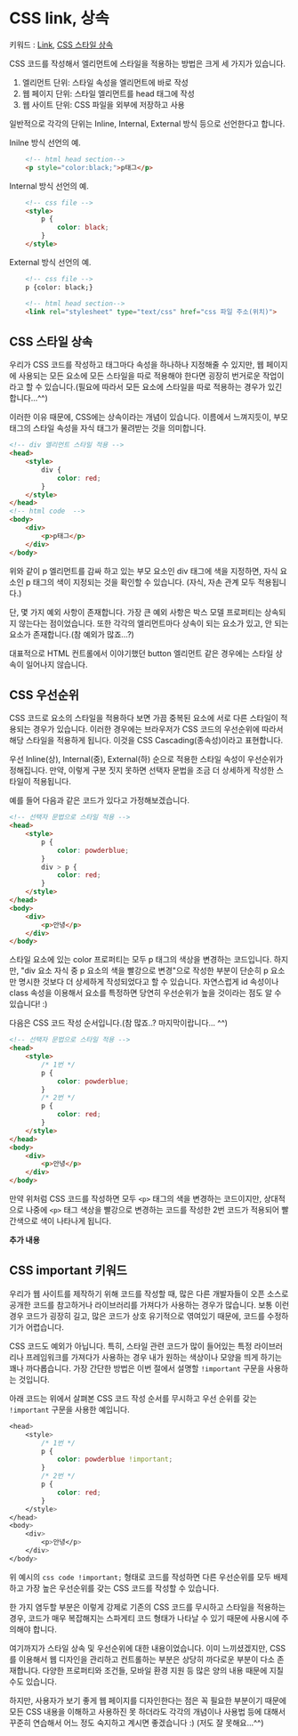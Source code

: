 # CSS link, 상속
키워드 : [Link](https://www.w3schools.com/html/html_css.asp), [CSS 스타일 상속](https://www.w3schools.com/cssref/css_inherit.asp)   

CSS 코드를 작성해서 엘리먼트에 스타일을 적용하는 방법은 크게 세 가지가 있습니다.

1. 엘리먼트 단위: 스타일 속성을 엘리먼트에 바로 작성
2. 웹 페이지 단위: 스타일 엘리먼트를 head 태그에 작성
3. 웹 사이트 단위: CSS 파일을 외부에 저장하고 사용

일반적으로 각각의 단위는 Inline, Internal, External 방식 등으로 선언한다고 합니다.

Inilne 방식 선언의 예.

```html
    <!-- html head section-->
    <p style="color:black;">p태그</p>
```

Internal 방식 선언의 예.

```html
    <!-- css file -->
    <style>
        p {
            color: black;
        }
    </style>
```

External 방식 선언의 예.

```html
    <!-- css file -->
    p {color: black;}

    <!-- html head section-->
    <link rel="stylesheet" type="text/css" href="css 파일 주소(위치)">
```

## CSS 스타일 상속

우리가 CSS 코드를 작성하고 태그마다 속성을 하나하나 지정해줄 수 있지만, 웹 페이지에 사용되는 모든 요소에 모든 스타일을 따로 적용해야 한다면 굉장히 번거로운 작업이라고 할 수 있습니다.(필요에 따라서 모든 요소에 스타일을 따로 적용하는 경우가 있긴 합니다...^^) 

이러한 이유 때문에, CSS에는 상속이라는 개념이 있습니다. 이름에서 느껴지듯이, 부모 태그의 스타일 속성을 자식 태그가 물려받는 것을 의미합니다.

```html
<!-- div 엘리먼트 스타일 적용 -->
<head>
    <style>
        div {
            color: red;
        }
    </style>
</head>
<!-- html code  -->
<body>
    <div>
        <p>p태그</p>
    </div>
</body>
```

위와 같이 p 엘리먼트를 감싸 하고 있는 부모 요소인 div 태그에 색을 지정하면, 자식 요소인 p 태그의 색이 지정되는 것을 확인할 수 있습니다. (자식, 자손 관계 모두 적용됩니다.) 

단, 몇 가지 예외 사항이 존재합니다. 가장 큰 예외 사항은 박스 모델 프로퍼티는 상속되지 않는다는 점이었습니다. 또한 각각의 엘리먼트마다 상속이 되는 요소가 있고, 안 되는 요소가 존재합니다.(참 예외가 많죠...?) 

대표적으로 HTML 컨트롤에서 이야기했던 button 엘리먼트 같은 경우에는 스타일 상속이 일어나지 않습니다.

## CSS 우선순위

CSS 코드로 요소의 스타일을 적용하다 보면 가끔 중복된 요소에 서로 다른 스타일이 적용되는 경우가 있습니다. 이러한 경우에는 브라우저가 CSS 코드의 우선순위에 따라서 해당 스타일을 적용하게 됩니다. 이것을 CSS Cascading(종속성)이라고 표현합니다. 

우선 Inline(상), Internal(중), External(하) 순으로 적용한 스타일 속성이 우선순위가 정해집니다. 만약, 이렇게 구분 짓지 못하면 선택자 문법을 조금 더 상세하게 작성한 스타일이 적용됩니다. 

예를 들어 다음과 같은 코드가 있다고 가정해보겠습니다.
```html
<!-- 선택자 문법으로 스타일 적용 -->
<head>
    <style>
        p {
            color: powderblue;
        }
        div > p {
            color: red;
        }
    </style>
</head>
<body>
    <div>
        <p>안녕</p>
    </div>
</body> 
```

스타일 요소에 있는 color 프로퍼티는 모두 p 태그의 색상을 변경하는 코드입니다. 하지만, "div 요소 자식 중 p 요소의 색을 빨강으로 변경"으로 작성한 부분이 단순히 p 요소만 명시한 것보다 더 상세하게 작성되었다고 할 수 있습니다. 자연스럽게 id 속성이나 class 속성을 이용해서 요소를 특정하면 당연히 우선순위가 높을 것이라는 점도 알 수 있습니다! :) 

다음은 CSS 코드 작성 순서입니다.(참 많죠..? 마지막이랍니다... ^^)

```html
<!-- 선택자 문법으로 스타일 적용 -->
<head>
    <style>
        /* 1번 */
        p {
            color: powderblue;
        }
        /* 2번 */
        p {
            color: red;
        }
    </style>
</head>
<body>
    <div>
        <p>안녕</p>
    </div>
</body> 
```

만약 위처럼 CSS 코드를 작성하면 모두 `<p>` 태그의 색을 변경하는 코드이지만, 상대적으로 나중에 `<p>` 태그 색상을 빨강으로 변경하는 코드를 작성한 2번 코드가 적용되어 빨간색으로 색이 나타나게 됩니다. 

**추가 내용**
## CSS important 키워드
우리가 웹 사이트를 제작하기 위해 코드를 작성할 때, 많은 다른 개발자들이 오픈 소스로 공개한 코드를 참고하거나 라이브러리를 가져다가 사용하는 경우가 많습니다. 보통 이런 경우 코드가 굉장히 길고, 많은 코드가 상호 유기적으로 엮여있기 때문에, 코드를 수정하기가 어렵습니다. 

CSS 코드도 예외가 아닙니다. 특히, 스타일 관련 코드가 많이 들어있는 특정 라이브러리나 프레임워크를 가져다가 사용하는 경우 내가 원하는 색상이나 모양을 띄게 하기는 꽤나 까다롭습니다. 가장 간단한 방법은 이번 절에서 설명할 `!important` 구문을 사용하는 것입니다.

아래 코드는 위에서 살펴본 CSS 코드 작성 순서를 무시하고 우선 순위를 갖는 `!important` 구문을 사용한 예입니다.
```css
<head>
    <style>
        /* 1번 */
        p {
            color: powderblue !important;
        }
        /* 2번 */
        p {
            color: red;
        }
    </style>
</head>
<body>
    <div>
        <p>안녕</p>
    </div>
</body> 
```
위 예시의 `css code !important;` 형태로 코드를 작성하면 다른 우선순위를 모두 배제하고 가장 높은 우선순위를 갖는 CSS 코드를 작성할 수 있습니다.

한 가지 염두할 부분은 이렇게 강제로 기존의 CSS 코드를 무시하고 스타일을 적용하는 경우, 코드가 매우 복잡해지는 스파게티 코드 형태가 나타날 수 있기 때문에 사용시에 주의해야 합니다.

여기까지가 스타일 상속 및 우선순위에 대한 내용이었습니다. 이미 느끼셨겠지만, CSS를 이용해서 웹 디자인을 관리하고 컨트롤하는 부분은 상당히 까다로운 부분이 다소 존재합니다. 다양한 프로퍼티와 조건들, 모바일 환경 지원 등 많은 양의 내용 때문에 지칠 수도 있습니다. 

하지만, 사용자가 보기 좋게 웹 페이지를 디자인한다는 점은 꼭 필요한 부분이기 때문에 모든 CSS 내용을 이해하고 사용하진 못 하더라도 각각의 개념이나 사용법 등에 대해서 꾸준히 연습해서 어느 정도 숙지하고 계시면 좋겠습니다 :) (저도 잘 못해요...^^)
